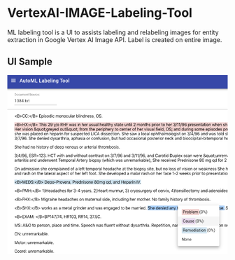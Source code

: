 # VertexAI-IMAGE-Labeling-Tool
ML labeling tool is a UI to assists labeling and relabeling images for entity extraction in Google Vertex AI Image API. Label is created on entire image.

## UI Sample
![User Interface Samle](https://github.com/byronwhitlock-google/AutoML-Labeling-Tool/raw/master/ui.png)
